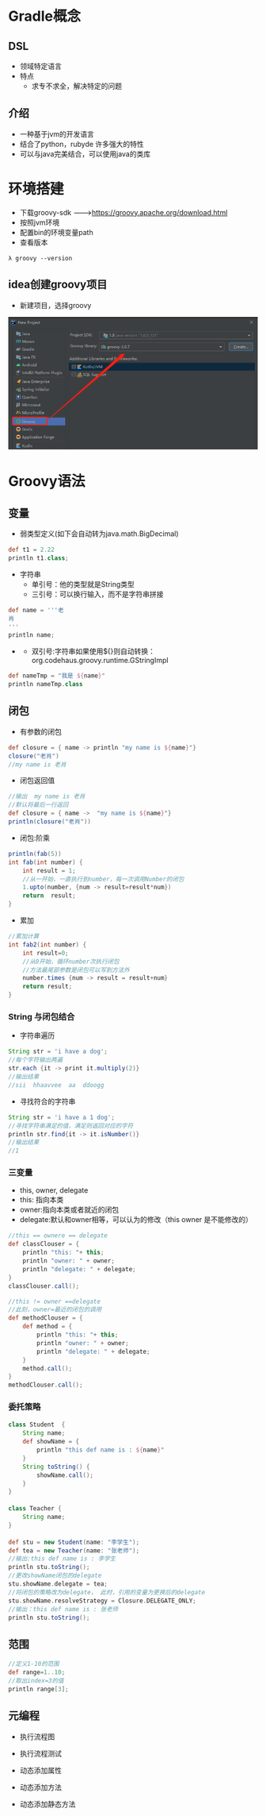 # Gradle概念

## DSL

- 领域特定语言
- 特点
  - 求专不求全，解决特定的问题

## 介绍

- 一种基于jvm的开发语言
- 结合了python，rubyde 许多强大的特性
- 可以与java完美结合，可以使用java的类库

# 环境搭建

- 下载groovy-sdk  --->https://groovy.apache.org/download.html
- 按照jvm环境
- 配置bin的环境变量path
- 查看版本

```shell
λ groovy --version
```

## idea创建groovy项目

- 新建项目，选择groovy

![](../image/java/groovy/20210303210359.png)

# Groovy语法

## 变量

- 弱类型定义(如下会自动转为java.math.BigDecimal)

```groovy
def t1 = 2.22
println t1.class;
```

- 字符串
  - 单引号：他的类型就是String类型
  - 三引号：可以换行输入，而不是字符串拼接

```groovy
def name = '''老
肖
'''
println name;
```

- - 双引号:字符串如果使用${}则自动转换：org.codehaus.groovy.runtime.GStringImpl

```groovy
def nameTmp = "我是 ${name}"
println nameTmp.class
```

## 闭包

- 有参数的闭包

```groovy
def closure = { name -> println "my name is ${name}"}
closure("老肖")
//my name is 老肖
```

- 闭包返回值

```groovy
//输出  my name is 老肖
//默认将最后一行返回
def closure = { name ->  "my name is ${name}"}
println(closure("老肖"))
```

- 闭包:阶乘

```groovy
println(fab(5))
int fab(int number) {
    int result = 1;
    //从一开始，一直执行到number，每一次调用Number的闭包
    1.upto(number, {num -> result=result*num})
    return  result;
}
```

- 累加

```groovy
//累加计算
int fab2(int number) {
    int result=0;
    //从0开始，循环number次执行闭包
    //方法最尾部参数是闭包可以写到方法外
    number.times {num -> result = result+num}
    return result;
}
```

### String 与闭包结合

- 字符串遍历

```groovy
String str = 'i have a dog';
//每个字符输出两遍
str.each {it -> print it.multiply(2)}
//输出结果
//sii  hhaavvee  aa  ddoogg
```

- 寻找符合的字符串

```groovy
String str = 'i have a 1 dog';
//寻找字符串满足的值，满足则返回对应的字符
println str.find{it -> it.isNumber()}
//输出结果
//1
```

### 三变量

- this, owner, delegate
- this: 指向本类
- owner:指向本类或者就近的闭包
- delegate:默认和owner相等，可以认为的修改（this owner 是不能修改的）

```groovy
//this == ownere == delegate
def classClouser = {
    println "this: "+ this;
    println "owner: " + owner;
    println "delegate: " + delegate;
}
classClouser.call();
```

```groovy
//this != owner ==delegate
//此刻，owner=最近的闭包的调用
def methodClouser = {
    def method = {
        println "this: "+ this;
        println "owner: " + owner;
        println "delegate: " + delegate;
    }
    method.call();
}
methodClouser.call();
```

### 委托策略

```groovy
class Student  {
    String name;
    def showName = {
        println "this def name is : ${name}"
    }
    String toString() {
        showName.call();
    }
}

class Teacher {
    String name;
}

def stu = new Student(name: "李学生");
def tea = new Teacher(name: "张老师");
//输出:this def name is : 李学生
println stu.toString();
//更改showName闭包的delegate
stu.showName.delegate = tea;
//将闭包的策略改为delegate， 此时，引用的变量为更换后的delegate
stu.showName.resolveStrategy = Closure.DELEGATE_ONLY;
//输出：this def name is : 张老师
println stu.toString();
```

## 范围

```groovy
//定义1-10的范围
def range=1..10;
//取出index=3的值
println range[3];
```

## 元编程

- 执行流程图

- 执行流程测试
- 动态添加属性
- 动态添加方法
- 动态添加静态方法